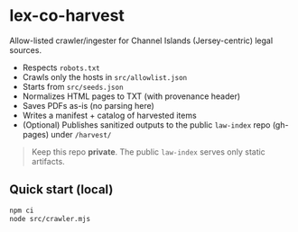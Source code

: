 # lex-co-harvest
Allow-listed crawler/ingester for Channel Islands (Jersey-centric) legal sources.

- Respects `robots.txt`
- Crawls only the hosts in `src/allowlist.json`
- Starts from `src/seeds.json`
- Normalizes HTML pages to TXT (with provenance header)
- Saves PDFs as-is (no parsing here)
- Writes a manifest + catalog of harvested items
- (Optional) Publishes sanitized outputs to the public `law-index` repo (gh-pages) under `/harvest/`

> Keep this repo **private**. The public `law-index` serves only static artifacts.

## Quick start (local)
```bash
npm ci
node src/crawler.mjs

